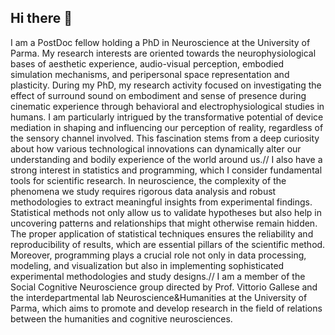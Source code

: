 ## Hi there 👋

I am a PostDoc fellow holding a PhD in Neuroscience at the University of Parma. My research interests are oriented towards the neurophysiological bases of aesthetic experience, audio-visual perception, embodied simulation mechanisms, and peripersonal space representation and plasticity. During my PhD, my research activity focused on investigating the effect of surround sound on embodiment and sense of presence during cinematic experience through behavioral and electrophysiological studies in humans. I am particularly intrigued by the transformative potential of device mediation in shaping and influencing our perception of reality, regardless of the sensory channel involved. This fascination stems from a deep curiosity about how various technological innovations can dynamically alter our understanding and bodily experience of the world around us.//
I also have a strong interest in statistics and programming, which I consider fundamental tools for scientific research. In neuroscience, the complexity of the phenomena we study requires rigorous data analysis and robust methodologies to extract meaningful insights from experimental findings. Statistical methods not only allow us to validate hypotheses but also help in uncovering patterns and relationships that might otherwise remain hidden. The proper application of statistical techniques ensures the reliability and reproducibility of results, which are essential pillars of the scientific method. Moreover, programming plays a crucial role not only in data processing, modeling, and visualization but also in implementing sophisticated experimental methodologies and study designs.//
I am a member of the Social Cognitive Neuroscience group directed by Prof. Vittorio Gallese and the interdepartmental lab Neuroscience&Humanities at the University of Parma, which aims to promote and develop research in the field of relations between the humanities and cognitive neurosciences.
